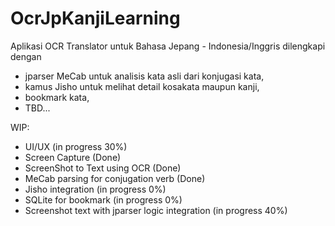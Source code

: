 # OcrJpKanjiLearning
Aplikasi OCR Translator untuk Bahasa Jepang - Indonesia/Inggris dilengkapi dengan 
- jparser MeCab untuk analisis kata asli dari konjugasi kata,
- kamus Jisho untuk melihat detail kosakata maupun kanji,
- bookmark kata,
- TBD...

WIP:
- UI/UX (in progress 30%)
- Screen Capture (Done)
- ScreenShot to Text using OCR (Done)
- MeCab parsing for conjugation verb (Done)
- Jisho integration (in progress 0%)
- SQLite for bookmark (in progress 0%)
- Screenshot text with jparser logic integration (in progress 40%)
